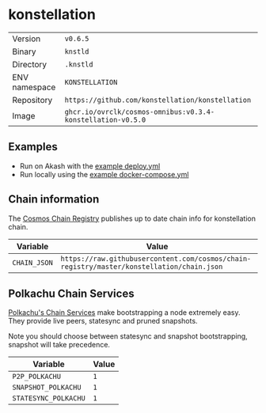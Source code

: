 # konstellation

| | |
|---|---|
|Version|`v0.6.5`|
|Binary|`knstld`|
|Directory|`.knstld`|
|ENV namespace|`KONSTELLATION`|
|Repository|`https://github.com/konstellation/konstellation`|
|Image|`ghcr.io/ovrclk/cosmos-omnibus:v0.3.4-konstellation-v0.5.0`|

## Examples

- Run on Akash with the [example deploy.yml](./deploy.yml)
- Run locally using the [example docker-compose.yml](./docker-compose.yml)

## Chain information

The [Cosmos Chain Registry](https://github.com/cosmos/chain-registry) publishes up to date chain info for konstellation chain.

|Variable|Value|
|---|---|
|`CHAIN_JSON`|`https://raw.githubusercontent.com/cosmos/chain-registry/master/konstellation/chain.json`|

## Polkachu Chain Services

[Polkachu's Chain Services](https://www.polkachu.com/) make bootstrapping a node extremely easy. They provide live peers, statesync and pruned snapshots.

Note you should choose between statesync and snapshot bootstrapping, snapshot will take precedence.

|Variable|Value|
|---|---|
|`P2P_POLKACHU`|`1`|
|`SNAPSHOT_POLKACHU`|`1`|
|`STATESYNC_POLKACHU`|`1`|
